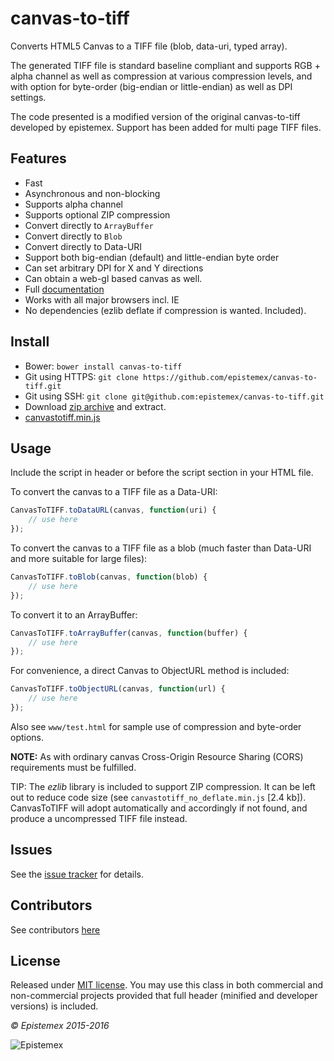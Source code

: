 ﻿canvas-to-tiff
==============

Converts HTML5 Canvas to a TIFF file (blob, data-uri, typed array).

The generated TIFF file is standard baseline compliant and supports RGB + alpha
channel as well as compression at various compression levels, and with
option for byte-order (big-endian or little-endian) as well as DPI settings.

The code presented is a modified version of the original canvas-to-tiff developed by
epistemex. Support has been added for multi page TIFF files.



Features
--------

- Fast
- Asynchronous and non-blocking
- Supports alpha channel
- Supports optional ZIP compression
- Convert directly to `ArrayBuffer`
- Convert directly to `Blob`
- Convert directly to Data-URI
- Support both big-endian (default) and little-endian byte order
- Can set arbitrary DPI for X and Y directions
- Can obtain a web-gl based canvas as well.
- Full [documentation](http://epistemex.github.io/canvas-to-tiff/docs/index.html)
- Works with all major browsers incl. IE
- No dependencies (ezlib deflate if compression is wanted. Included).


Install
-------

- Bower: `bower install canvas-to-tiff`
- Git using HTTPS: `git clone https://github.com/epistemex/canvas-to-tiff.git`
- Git using SSH: `git clone git@github.com:epistemex/canvas-to-tiff.git`
- Download [zip archive](https://github.com/epistemex/canvas-to-tiff/archive/master.zip) and extract.
- [canvastotiff.min.js](https://raw.githubusercontent.com/epistemex/canvas-to-tiff/master/canvastotiff.min.js)


Usage
-----

Include the script in header or before the script section in your HTML file.

To convert the canvas to a TIFF file as a Data-URI:
```javascript
CanvasToTIFF.toDataURL(canvas, function(uri) {
	// use here
});
```

To convert the canvas to a TIFF file as a blob (much faster than Data-URI
and more suitable for large files):
```javascript
CanvasToTIFF.toBlob(canvas, function(blob) {
	// use here
});
```

To convert it to an ArrayBuffer:
```javascript
CanvasToTIFF.toArrayBuffer(canvas, function(buffer) {
	// use here
});
```

For convenience, a direct Canvas to ObjectURL method is included:
```javascript
CanvasToTIFF.toObjectURL(canvas, function(url) {
	// use here
});
```

Also see `www/test.html` for sample use of compression and byte-order 
options.

**NOTE:** As with ordinary canvas Cross-Origin Resource Sharing (CORS) 
requirements must be fulfilled.

TIP: The *ezlib* library is included to support ZIP compression.
It can be left out to reduce code size (see `canvastotiff_no_deflate.min.js` [2.4 kb]).
CanvasToTIFF will adopt automatically and accordingly if not found, and 
produce a uncompressed TIFF file instead.


Issues
------

See the [issue tracker](https://github.com/epistemex/canvas-to-tiff/issues) for details.


Contributors
------------

See contributors [here](https://github.com/epistemex/canvas-to-tiff/graphs/contributors)


License
-------

Released under [MIT license](http://choosealicense.com/licenses/mit/). You may use this class in both commercial and non-commercial projects 
provided that full header (minified and developer versions) is included.


*&copy; Epistemex 2015-2016*
 
![Epistemex](http://i.imgur.com/wZSsyt8.png)
